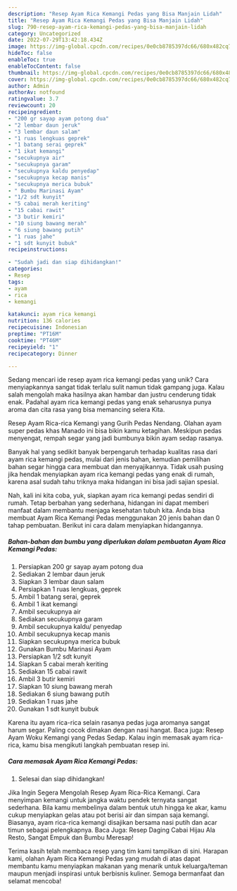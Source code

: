 ```yaml
---
description: "Resep Ayam Rica Kemangi Pedas yang Bisa Manjain Lidah"
title: "Resep Ayam Rica Kemangi Pedas yang Bisa Manjain Lidah"
slug: 790-resep-ayam-rica-kemangi-pedas-yang-bisa-manjain-lidah
category: Uncategorized
date: 2022-07-29T13:42:18.434Z
image: https://img-global.cpcdn.com/recipes/0e0cb8785397dc66/680x482cq70/ayam-rica-kemangi-pedas-foto-resep-utama.jpg
hideToc: false
enableToc: true
enableTocContent: false
thumbnail: https://img-global.cpcdn.com/recipes/0e0cb8785397dc66/680x482cq70/ayam-rica-kemangi-pedas-foto-resep-utama.jpg
cover: https://img-global.cpcdn.com/recipes/0e0cb8785397dc66/680x482cq70/ayam-rica-kemangi-pedas-foto-resep-utama.jpg
author: Admin
authorAv: notfound
ratingvalue: 3.7
reviewcount: 20
recipeingredient:
- "200 gr sayap ayam potong dua"
- "2 lembar daun jeruk"
- "3 lembar daun salam"
- "1 ruas lengkuas geprek"
- "1 batang serai geprek"
- "1 ikat kemangi"
- "secukupnya air"
- "secukupnya garam"
- "secukupnya kaldu penyedap"
- "secukupnya kecap manis"
- "secukupnya merica bubuk"
- " Bumbu Marinasi Ayam"
- "1/2 sdt kunyit"
- "5 cabai merah keriting"
- "15 cabai rawit"
- "3 butir kemiri"
- "10 siung bawang merah"
- "6 siung bawang putih"
- "1 ruas jahe"
- "1 sdt kunyit bubuk"
recipeinstructions:

- "Sudah jadi dan siap dihidangkan!"
categories:
- Resep
tags:
- ayam
- rica
- kemangi

katakunci: ayam rica kemangi 
nutrition: 136 calories
recipecuisine: Indonesian
preptime: "PT16M"
cooktime: "PT46M"
recipeyield: "1"
recipecategory: Dinner

---
```





Sedang mencari ide resep ayam rica kemangi pedas yang unik? Cara menyiapkannya sangat tidak terlalu sulit namun tidak gampang juga. Kalau salah mengolah maka hasilnya akan hambar dan justru cenderung tidak enak. Padahal ayam rica kemangi pedas yang enak seharusnya punya aroma dan cita rasa yang bisa memancing selera Kita.





Resep Ayam Rica-rica Kemangi yang Gurih Pedas Nendang. Olahan ayam super pedas khas Manado ini bisa bikin kamu ketagihan. Meskipun pedas menyengat, rempah segar yang jadi bumbunya bikin ayam sedap rasanya.

Banyak hal yang sedikit banyak berpengaruh terhadap kualitas rasa dari ayam rica kemangi pedas, mulai dari jenis bahan, kemudian pemilihan bahan segar hingga cara membuat dan menyajikannya. Tidak usah pusing jika hendak menyiapkan ayam rica kemangi pedas yang enak di rumah, karena asal sudah tahu triknya maka hidangan ini bisa jadi sajian spesial.






Nah, kali ini kita coba, yuk, siapkan ayam rica kemangi pedas sendiri di rumah. Tetap berbahan yang sederhana, hidangan ini dapat memberi manfaat dalam membantu menjaga kesehatan tubuh kita. Anda bisa membuat Ayam Rica Kemangi Pedas menggunakan 20 jenis bahan dan 0 tahap pembuatan. Berikut ini cara dalam menyiapkan hidangannya.

<!--inarticleads1-->

##### Bahan-bahan dan bumbu yang diperlukan dalam pembuatan Ayam Rica Kemangi Pedas:

1. Persiapkan 200 gr sayap ayam potong dua
1. Sediakan 2 lembar daun jeruk
1. Siapkan 3 lembar daun salam
1. Persiapkan 1 ruas lengkuas, geprek
1. Ambil 1 batang serai, geprek
1. Ambil 1 ikat kemangi
1. Ambil secukupnya air
1. Sediakan secukupnya garam
1. Ambil secukupnya kaldu/ penyedap
1. Ambil secukupnya kecap manis
1. Siapkan secukupnya merica bubuk
1. Gunakan  Bumbu Marinasi Ayam
1. Persiapkan 1/2 sdt kunyit
1. Siapkan 5 cabai merah keriting
1. Sediakan 15 cabai rawit
1. Ambil 3 butir kemiri
1. Siapkan 10 siung bawang merah
1. Sediakan 6 siung bawang putih
1. Sediakan 1 ruas jahe
1. Gunakan 1 sdt kunyit bubuk


Karena itu ayam rica-rica selain rasanya pedas juga aromanya sangat harum segar. Paling cocok dimakan dengan nasi hangat. Baca juga: Resep Ayam Woku Kemangi yang Pedas Sedap. Kalau ingin memasak ayam rica-rica, kamu bisa mengikuti langkah pembuatan resep ini. 

<!--inarticleads2-->

##### Cara memasak Ayam Rica Kemangi Pedas:


1. Selesai dan siap dihidangkan!

Jika Ingin Segera Mengolah Resep Ayam Rica-Rica Kemangi. Cara menyimpan kemangi untuk jangka waktu pendek ternyata sangat sederhana. Bila kamu membelinya dalam bentuk utuh hingga ke akar, kamu cukup menyiapkan gelas atau pot berisi air dan simpan saja kemangi. Biasanya, ayam rica-rica kemangi disajikan bersama nasi putih dan acar timun sebagai pelengkapnya. Baca Juga: Resep Daging Cabai Hijau Ala Resto, Sangat Empuk dan Bumbu Meresap! 

Terima kasih telah membaca resep yang tim kami tampilkan di sini. Harapan kami, olahan Ayam Rica Kemangi Pedas yang mudah di atas dapat membantu kamu menyiapkan makanan yang menarik untuk keluarga/teman maupun menjadi inspirasi untuk berbisnis kuliner. Semoga bermanfaat dan selamat mencoba!
